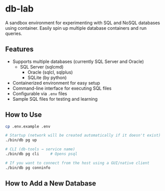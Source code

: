 # db-lab

A sandbox environment for experimenting with SQL and NoSQL databases using container. Easily spin up multiple database containers and run queries.

## Features

- Supports multiple databases (currently SQL Server and Oracle)
  - SQL Server (sqlcmd)
	- Oracle (sqlcl, sqlplus)
	- SQLite (by python)
- Containerized environment for easy setup
- Command-line interface for executing SQL files
- Configurable via `.env` files
- Sample SQL files for testing and learning

## How to Use

```sh
cp .env.example .env

# Startup (network will be created automatically if it doesn't exist)
./bin/db pg up

# CLI (db-tools → service name)
./bin/db pg cli     # Opens psql

# If you want to connect from the host using a GUI/native client
./bin/db pg conninfo
```

## How to Add a New Database

